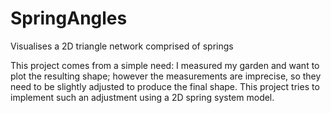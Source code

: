 # SpringAngles
Visualises a 2D triangle network comprised of springs

This project comes from a simple need: I measured my garden and want to plot the resulting shape; however the measurements are imprecise, so they need to be slightly adjusted to produce the final shape. This project tries to implement such an adjustment using a 2D spring system model.
